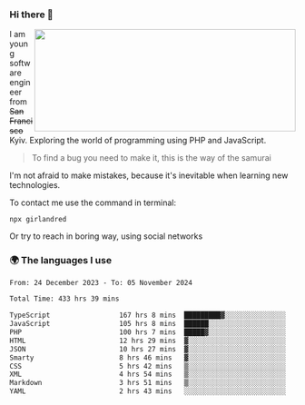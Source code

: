 ### Hi there 👋  

<img align='right' src="https://github-readme-stats.vercel.app/api?username=girlandred&count_private=true&show_icons=true&include_all_commits=true&hide_rank=true&hide_title=true&theme=buefy&card_width=300" width=460 height=180>


I am young software engineer from ~~San Francisco~~ Kyiv. Exploring the world of programming using PHP and JavaScript.


> To find a bug you need to make it, this is the way of the samurai



I'm not afraid to make mistakes, because it's inevitable when learning new technologies.

To contact me use the command in terminal:

```
npx girlandred
```

Or try to reach in boring way, using social networks


### 🌍 The languages I use

<!--START_SECTION:waka-->

```txt
From: 24 December 2023 - To: 05 November 2024

Total Time: 433 hrs 39 mins

TypeScript                 167 hrs 8 mins  █████████▓░░░░░░░░░░░░░░░   38.53 %
JavaScript                 105 hrs 8 mins  ██████░░░░░░░░░░░░░░░░░░░   24.24 %
PHP                        100 hrs 7 mins  █████▓░░░░░░░░░░░░░░░░░░░   23.08 %
HTML                       12 hrs 29 mins  ▓░░░░░░░░░░░░░░░░░░░░░░░░   02.88 %
JSON                       10 hrs 27 mins  ▓░░░░░░░░░░░░░░░░░░░░░░░░   02.41 %
Smarty                     8 hrs 46 mins   ▓░░░░░░░░░░░░░░░░░░░░░░░░   02.02 %
CSS                        5 hrs 42 mins   ▒░░░░░░░░░░░░░░░░░░░░░░░░   01.32 %
XML                        4 hrs 54 mins   ▒░░░░░░░░░░░░░░░░░░░░░░░░   01.13 %
Markdown                   3 hrs 51 mins   ▒░░░░░░░░░░░░░░░░░░░░░░░░   00.89 %
YAML                       2 hrs 43 mins   ░░░░░░░░░░░░░░░░░░░░░░░░░   00.63 %
```

<!--END_SECTION:waka-->
